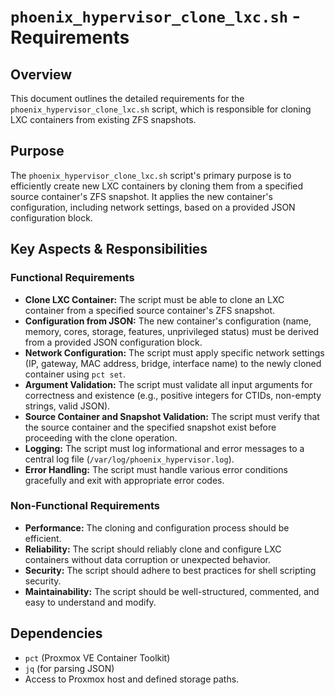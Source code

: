 # `phoenix_hypervisor_clone_lxc.sh` - Requirements

## Overview

This document outlines the detailed requirements for the `phoenix_hypervisor_clone_lxc.sh` script, which is responsible for cloning LXC containers from existing ZFS snapshots.

## Purpose

The `phoenix_hypervisor_clone_lxc.sh` script's primary purpose is to efficiently create new LXC containers by cloning them from a specified source container's ZFS snapshot. It applies the new container's configuration, including network settings, based on a provided JSON configuration block.

## Key Aspects & Responsibilities

### Functional Requirements

*   **Clone LXC Container:** The script must be able to clone an LXC container from a specified source container's ZFS snapshot.
*   **Configuration from JSON:** The new container's configuration (name, memory, cores, storage, features, unprivileged status) must be derived from a provided JSON configuration block.
*   **Network Configuration:** The script must apply specific network settings (IP, gateway, MAC address, bridge, interface name) to the newly cloned container using `pct set`.
*   **Argument Validation:** The script must validate all input arguments for correctness and existence (e.g., positive integers for CTIDs, non-empty strings, valid JSON).
*   **Source Container and Snapshot Validation:** The script must verify that the source container and the specified snapshot exist before proceeding with the clone operation.
*   **Logging:** The script must log informational and error messages to a central log file (`/var/log/phoenix_hypervisor.log`).
*   **Error Handling:** The script must handle various error conditions gracefully and exit with appropriate error codes.

### Non-Functional Requirements

*   **Performance:** The cloning and configuration process should be efficient.
*   **Reliability:** The script should reliably clone and configure LXC containers without data corruption or unexpected behavior.
*   **Security:** The script should adhere to best practices for shell scripting security.
*   **Maintainability:** The script should be well-structured, commented, and easy to understand and modify.

## Dependencies

*   `pct` (Proxmox VE Container Toolkit)
*   `jq` (for parsing JSON)
*   Access to Proxmox host and defined storage paths.